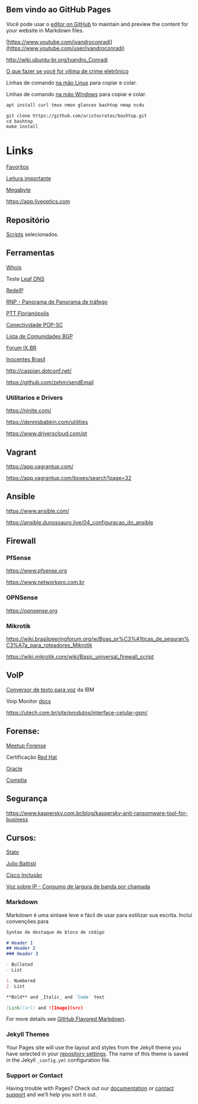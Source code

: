 
## Bem vindo ao GitHub Pages

Você pode usar o [editor on GitHub](https://github.com/ivandroconradi/ivandroconradi.github.io/edit/master/index.md) to maintain and preview the content for your website in Markdown files.

[https://www.youtube.com/ivandroconradi](https://www.youtube.com/user/ivandroconradi)

http://wiki.ubuntu-br.org/Ivandro_Conradi


[O que fazer se você for vítima de crime eletrônico](https://github.com/ivandroconradi/ivandroconradi.github.io/blob/master/O%20que%20fazer%20se%20voce%CC%82%20for%20vi%CC%81tima%20de%20crime%20eletro%CC%82nico.pdf)


Linhas de comando [na mão Linux](https://github.com/ivandroconradi/ivandroconradi.github.io/blob/master/linhas-na-mao-linux) para copiar e colar.

Linhas de comando [na mão Windows](https://github.com/ivandroconradi/ivandroconradi.github.io/blob/master/linhas-na-mao-windows) para copiar e colar.

```markdown
apt install curl tmux nmon glances bashtop nmap ncdu
```

```markdown
git clone https://github.com/aristocratos/bashtop.git
cd bashtop
make install
```

# Links

[Favoritos](https://github.com/ivandroconradi/ivandroconradi.github.io/blob/master/links-favoritos)

[Leitura importante](https://github.com/ivandroconradi/ivandroconradi.github.io/blob/master/links-importantes-para-leitura)

[Megabyte](https://pt.wikipedia.org/wiki/Megabyte)

https://app.liveoptics.com


## Repositório

[Scripts](https://github.com/ivandroconradi/scripts) selecionados.


## Ferramentas

[Whois](https://www.whois.com/whois/209.142.64.23)

Teste [Leaf DNS](http://leafdns.com/index.cgi?testid=6B8EF0B0)

[RedeIP](https://www.pop-sc.rnp.br/publico/monitoramento.php)

[RNP - Panorama de Panorama de tráfego](https://www.rnp.br/sistema-rnp/ferramentas/panorama-de-trafego)

[PTT Florianópolis](https://www.pch.net/ixp/details/22)

[Conectividade POP-SC](https://www.pop-sc.rnp.br/servicos/conectividade)

[Lista de Comunidades BGP](https://wiki.brasilpeeringforum.org/w/Lista_de_Communities_BGP)

[Forum IX.BR](https://regional.forum.ix.br)

[Inocentes Brasil](https://www.innocencebrasil.org)

http://caspian.dotconf.net/

https://github.com/zehm/sendEmail


### Utilitarios e Drivers

https://ninite.com/

https://dennisbabkin.com/utilities

https://www.driverscloud.com/pt


## Vagrant

https://app.vagrantup.com/

https://app.vagrantup.com/boxes/search?page=32


## Ansible

https://www.ansible.com/

https://ansible.dunossauro.live/04_configuracao_do_ansible


## Firewall

### PfSense
https://www.pfsense.org

https://www.networkpro.com.br

### OPNSense
https://opnsense.org

### Mikrotik
https://wiki.brasilpeeringforum.org/w/Boas_pr%C3%A1ticas_de_seguran%C3%A7a_para_roteadores_Mikrotik

https://wiki.mikrotik.com/wiki/Basic_universal_firewall_script

## VoIP
[Conversor de texto para voz](https://www.ibm.com/demos/live/tts-demo/self-service/home) da IBM

Voip Monitor [docs](voipmonitor.org/doc/Content)

https://utech.com.br/site/produtos/interface-celular-gsm/


## Forense:

[Meetup Forense](http://meetupforense.com.br)

Certificação [Red Hat](https://www.redhat.com/pt-br/services/certification)

[Oracle](https://education.oracle.com/learning-explorer)

[Comptia](https://www.comptia.org/pt/certificacoes/linux)


## Segurança
https://www.kaspersky.com.br/blog/kaspersky-anti-ransomware-tool-for-business


## Cursos:

[Stato](http://www.stato.blog.br/cursos)

[Julio Battisti](https://juliobattisti.com.br/loja/default.asp?mod=4)

[Cisco Inclusão](https://www.cisco.com/c/m/pt_br/brasil-digital-e-inclusivo/cibereducacao.html)

[Voz sobre IP - Consumo de largura de banda por chamada](https://www.cisco.com/c/pt_br/support/docs/voice/voice-quality/7934-bwidth-consume.html)


### Markdown

Markdown é uma sintaxe leve e fácil de usar para estilizar sua escrita. Inclui convenções para

```markdown
Syntax de destaque de bloco de código

# Header 1
## Header 2
### Header 3

- Bulleted
- List

1. Numbered
2. List

**Bold** and _Italic_ and `Code` text

[Link](url) and ![Image](src)
```

For more details see [GitHub Flavored Markdown](https://guides.github.com/features/mastering-markdown/).

### Jekyll Themes

Your Pages site will use the layout and styles from the Jekyll theme you have selected in your [repository settings](https://github.com/ivandroconradi/ivandroconradi.github.io/settings). The name of this theme is saved in the Jekyll `_config.yml` configuration file.

### Support or Contact

Having trouble with Pages? Check out our [documentation](https://help.github.com/categories/github-pages-basics/) or [contact support](https://github.com/contact) and we’ll help you sort it out.

